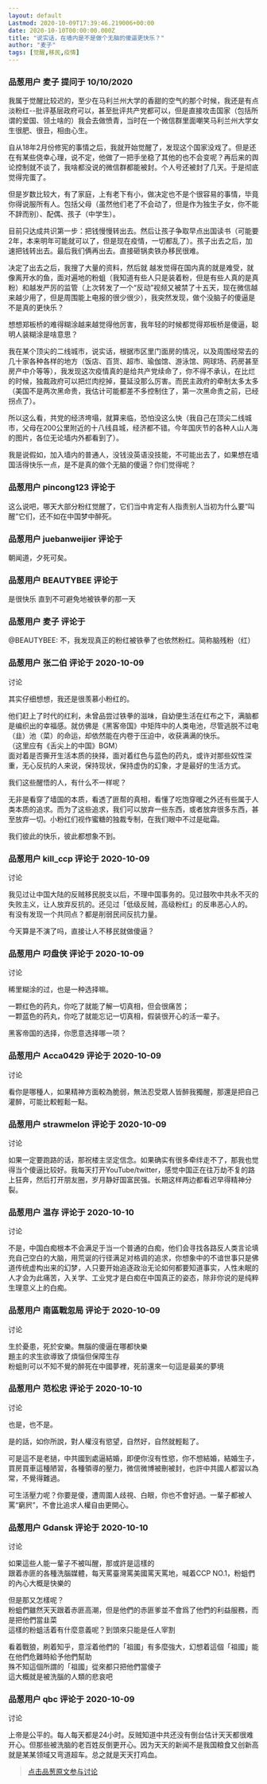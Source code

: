 ```yaml
---
layout: default
Lastmod: 2020-10-09T17:39:46.219006+00:00
date: 2020-10-10T00:00:00.000Z
title: "说实话，在墙内是不是做个无脑的傻逼更快乐？"
author: "麦子"
tags: [觉醒,移民,疫情]
---
```



### 品葱用户 **麦子** 提问于 10/10/2020
    
我属于觉醒比较迟的，至少在马利兰州大学的香甜的空气的那个时候，我还是有点淡粉红--批评基层政府可以，甚至批评共产党都可以，但是直接攻击国家（包括所谓的爱国、领土啥的）我会去做愤青，当时在一个微信群里面嘲笑马利兰州大学女生很肥、很丑，相由心生。  
  
自从18年2月份修宪的事情之后，我就开始觉醒了，发现这个国家没戏了。但是还在有某些侥幸心理，说不定，他做了一把手坐稳了其他的也不会变呢？再后来的舆论控制就不谈了，我啥都没说的微信群都能被封。个人号还被封了几天。于是彻底觉得完蛋了。  
  
但是岁数比较大，有了家庭，上有老下有小，做决定也不是个很容易的事情，毕竟你得说服所有人。包括父母（虽然他们老了不会动了，但是作为独生子女，你不能不辞而别）、配偶、孩子（中学生）。  
  
目前只达成共识第一步：把钱慢慢转出去。然后让孩子争取早点出国读书（可能要2年，本来明年可能就可以了，但是现在疫情，一切都乱了）。孩子出去之后，加速把钱转出去。最后我们俩再出去。直接砸锅卖铁办移民很难。  
  
决定了出去之后，我搜了大量的资料，然后就 越发觉得在国内真的就是难受，就像离开水的鱼，面对遍地的粉蛆（我知道有些人只是装着粉，但是有些人真的是真粉）和越发严厉的监管（上次转发了一个“反动”视频又被禁了十五天，现在微信越来越少用了，但是周围能上电报的很少很少），我突然发现，做个没脑子的傻逼是不是真的更快乐？  
  
想想郑板桥的难得糊涂越来越觉得他厉害，我年轻的时候都觉得郑板桥是傻逼，聪明人装糊涂是啥意思？  
  
  
我在某个顶尖的二线城市，说实话，根据市区里门面房的情况，以及周围经常去的几十家各种各样的地方（饭店、百货、超市、瑜伽馆、游泳馆、网球场、药房甚至房产中介等等），我发现这次疫情真的是给共产党续命了，你不得不承认，在比烂的时候，独裁政府可以把烂肉挖掉，蔓延没那么厉害。而民主政府的牵制太多太多（美国不是两次黑命贵，我估计可能都差不多控制住了，第一次黑命贵之前，已经拐点了）。  
  
所以这么看，共党的经济垮塌，就算来临，恐怕没这么快（我自己在顶尖二线城市，父母在200公里附近的十八线县城，经济都不错。今年国庆节的各种人山人海的图片，各位无论墙内外都看到了）。  
  
我是说假如，加入墙内的普通人，没钱没英语没技能，不可能出去了，如果想在墙国活得快乐一点，是不是真的做个无脑的傻逼？你们觉得呢？
    
                

### 品葱用户 **pincong123** 评论于 
        
这么说吧，哪天大部分粉红觉醒了，它们当中肯定有人指责别人当初为什么要“叫醒”它们，还不如在中国梦中醉死。
        
                

### 品葱用户 **juebanweijier** 评论于 
        
朝闻道，夕死可矣。
        
                

### 品葱用户 **BEAUTYBEE** 评论于 
        
是很快乐 直到不可避免地被铁拳的那一天
        
                

### 品葱用户 **麦子** 评论于 
        
@BEAUTYBEE: 不，我发现真正的粉红被铁拳了也依然粉红。简称脑残粉（红）
        
                

### 品葱用户 **张二伯** 评论于 2020-10-09
讨论

        
其实仔细想想，我还是很羡慕小粉红的。  
  
他们赶上了时代的红利，未曾品尝过铁拳的滋味，自幼便生活在红布之下，满脑都是编织出的幸福感。就仿佛是《黑客帝国》中矩阵中的人类电池，尽管逃脱不过电（韭）池（菜）的命运，却依然能在内卷于压迫中，收获满满的快乐。  
（这里应有《舌尖上的中国》BGM）  
面对着是否撕开生活本质的抉择，面对着红色与蓝色的药丸，或许对那些奴性深重，无心反抗的人来说，保持现状，保持虚伪的幻象，才是最好的生活方式。  
  
我们这些醒悟的人，有什么不一样呢？  
  
无非是看穿了墙国的本质，看透了匪帮的真相，看懂了吃饱穿暖之外还有些属于人类本质的追求。而为了这些追求，我们可以放弃一些东西，或者放弃很多东西，甚至放弃一切。小粉红们视作蜜糖的独裁专制，在我们眼中不过是砒霜。  
  
我们彼此的快乐，彼此都想象不到。
        
                

### 品葱用户 **kill_ccp** 评论于 2020-10-09
讨论

        
我见过让中国大陆的反贼移民脱支以后，不理中国事务的。见过鼓吹中共永不灭的失败主义，让人放弃反抗的。还见过「低级反贼，高级粉红」的反串恶心人的。  
有没有发现一个共同点？都是削弱民间反抗力量。  
  
今天算是不演了吗，直接让人不移民就做傻逼？
        
                

### 品葱用户 **叼盘侠** 评论于 2020-10-09
讨论

        
稀里糊涂的过，也是一种选择嘛。  
  
一颗红色的药丸，你吃了就能了解一切真相，但会很痛苦；  
一颗蓝色的药丸，你吃了就能忘记一切真相，假装很开心的活一辈子。  
  
黑客帝国的选择，你愿意选择哪一项？
        
                

### 品葱用户 **Acca0429** 评论于 2020-10-09
讨论

        
看你是哪種人，如果精神方面較為脆弱，無法忍受眾人皆醉我獨醒，那還是把自己灌醉，可能比較輕鬆一點。
        
                

### 品葱用户 **strawmelon** 评论于 2020-10-09
讨论

        
如果一定要跑路的话，那祝楼主坚定信念。如果确实有很多牵绊走不了，那我也觉得当个傻逼比较好。我每天打开YouTube/twitter，感觉中国正在往万劫不复的路上狂奔，然后打开朋友圈，岁月静好国富民强。长期这样两边都看迟早得精神分裂。
        
                

### 品葱用户 **温存** 评论于 2020-10-10
讨论

        
不是，中国白痴根本不会满足于当一个普通的白痴，他们会寻找各路反人类言论填充自己空白的大脑，用荒诞的行径满足对格调的追求，你想象中的不谙世事只是佛道传统虚构出来的幻梦，人只要开始追逐政治无论如何都要知道事实，人性未眠的人才会为此痛苦，入关学、工业党才是白痴在中国真正的姿态，除非你说的是纯粹生理意义上的白痴。
        
                

### 品葱用户 **南區戰忽局** 评论于 2020-10-09
讨论

        
生於憂患，死於安樂。無腦的傻逼在哪都快樂  
題主的求生欲導致了煩惱但保障生存  
粉蛆則可以不知不覺的醉死在中國夢裡，死前還來一句這是最美的夢境
        
                

### 品葱用户 **范松忠** 评论于 2020-10-10
讨论

        
也是，也不是。  
  
是的話，如你所說，對人權沒有慾望，自然好，自然就輕鬆了。  
  
可是這不是老撾，中共國到處逼結婚，即便你沒有性慾，你不想結婚，結婚生子，買房買車這種陋習，各種領導的壓力，微信微博被刪被封，也許中共國人都習以為常，不覺得難過。  
  
可生活壓力呢？你要是傻，遭周圍人歧視、白眼，你也不會好過。一輩子都被人罵“窮屄”，不會比追求人權自由更開心。
        
                

### 品葱用户 **Gdansk** 评论于 2020-10-10
讨论

        
如果這些人能一輩子不被叫醒，那或許是這樣的  
跟着赤匪的各種洗腦媒體，每天罵臺灣罵美國罵天罵地，喊着CCP NO.1，粉蛆們的內心大概是快樂的  
  
但是那又怎樣呢？  
粉蛆們雖然天天跟着赤匪高潮，但是他們的赤匪爹並不會爲了他們的利益服務，而是把他們當韭菜  
這樣的粉蛆活着有什麼意義呢？到頭來只能是任人宰割  
  
看着戰狼，刷着知乎，意淫着他們的「祖國」有多麼強大，幻想着這個「祖國」能在他們危難時給予他們幫助  
殊不知這個所謂的「祖國」從來都只把他們當傻子  
這大概就是被洗腦的人類的悲哀吧
        
                

### 品葱用户 **qbc** 评论于 2020-10-09
讨论

        
上帝是公平的。每人每天都是24小时。反贼知道中共还没有倒台估计天天都很难开心。但那些被洗脑的老百姓反倒更开心。因为天天的新闻不是我国粮食又创新高就是某某领域又弯道超车。总之就是天天打鸡血。
        
                





> [点击品葱原文参与讨论](https://pincong.rocks/question/31983)

